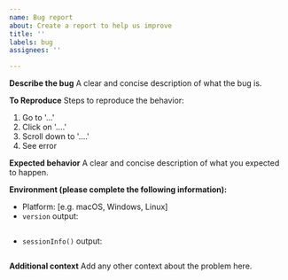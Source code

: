 ```yaml
---
name: Bug report
about: Create a report to help us improve
title: ''
labels: bug
assignees: ''

---
```


**Describe the bug**
A clear and concise description of what the bug is.

**To Reproduce**
Steps to reproduce the behavior:
1. Go to '...'
2. Click on '....'
3. Scroll down to '....'
4. See error

**Expected behavior**
A clear and concise description of what you expected to happen.

**Environment (please complete the following information):**
 - Platform: [e.g. macOS, Windows, Linux]
 - `version` output:
 ```
 
 ```
 - `sessionInfo()` output:
 ```
 
 ```
 

**Additional context**
Add any other context about the problem here.
